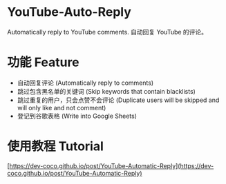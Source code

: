 # YouTube-Auto-Reply
Automatically reply to YouTube comments. 自动回复 YouTube 的评论。

# 功能 Feature
- 自动回复评论 (Automatically reply to comments)
- 跳过包含黑名单的关键词 (Skip keywords that contain blacklists)
- 跳过重复的用户，只会点赞不会评论 (Duplicate users will be skipped and will only like and not comment)
- 登记到谷歌表格 (Write into Google Sheets)

# 使用教程 Tutorial
[https://dev-coco.github.io/post/YouTube-Automatic-Reply](https://dev-coco.github.io/post/YouTube-Automatic-Reply)
